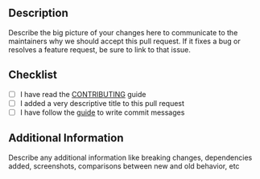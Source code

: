 ## Description

Describe the big picture of your changes here to communicate to the maintainers why we should accept this pull request. If it fixes a bug or resolves a feature request, be sure to link to that issue.

## Checklist

- [ ] I have read the [CONTRIBUTING](https://github.com/Alpensegler/.github//blob/master/CONTRIBUTING.md) guide
- [ ] I added a very descriptive title to this pull request
- [ ] I have follow the [guide](https://www.conventionalcommits.org/en/v1.0.0/) to write commit messages

## Additional Information

Describe any additional information like breaking changes, dependencies added, screenshots, comparisons between new and old behavior, etc

